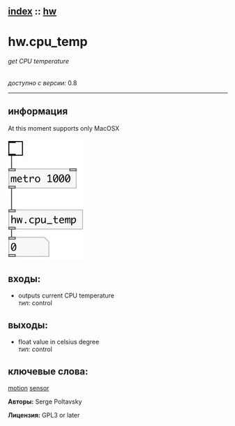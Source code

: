 [index](index.html) :: [hw](category_hw.html)
---

# hw.cpu_temp

###### get CPU temperature

*доступно с версии:* 0.8

---


## информация
At this moment supports only MacOSX


[![example](../examples/img/hw.cpu_temp.jpg)](../examples/pd/hw.cpu_temp.pd)









## входы:

* outputs current CPU temperature<br>
_тип:_ control



## выходы:

* float value in celsius degree<br>
_тип:_ control



## ключевые слова:

[motion](keywords/motion.html)
[sensor](keywords/sensor.html)






**Авторы:** Serge Poltavsky




**Лицензия:** GPL3 or later





